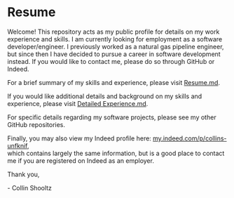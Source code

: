 # Resume
Welcome! This repository acts as my public profile for details on my work experience and skills. I am currently looking for employment as a software developer/engineer. I previously worked as a natural gas pipeline engineer, but since then I have decided to pursue a career in software development instead. If you would like to contact me, please do so through GitHub or Indeed.

For a brief summary of my skills and experience, please visit [Resume.md](Resume.md).

If you would like additional details and background on my skills and experience, please visit [Detailed Experience.md](Detailed%20Experience.md).

For specific details regarding my software projects, please see my other GitHub repositories.

Finally, you may also view my Indeed profile here: [my.indeed.com/p/collins-unfknif](https://my.indeed.com/p/collins-unfknif),  
which contains largely the same information, but is a good place to contact me if you are registered on Indeed as an employer.

Thank you,

\- Collin Shooltz
